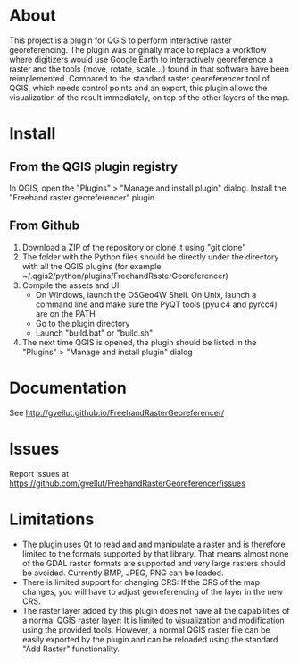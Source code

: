 # About

This project is a plugin for QGIS to perform interactive raster georeferencing. The plugin was originally made to replace a workflow where digitizers would use Google Earth to interactively georeference a raster and the tools (move, rotate, scale...) found in that software have been reimplemented. Compared to the standard raster georeferencer tool of QGIS, which needs control points and an export, this plugin allows the visualization of the result immediately, on top of the other layers of the map. 

# Install

## From the QGIS plugin registry

In QGIS, open the "Plugins" > "Manage and install plugin" dialog. Install the "Freehand raster georeferencer" plugin.

## From Github

1. Download a ZIP of the repository or clone it using "git clone"
2. The folder with the Python files should be directly under the directory with all the QGIS plugins (for example, ~/.qgis2/python/plugins/FreehandRasterGeoreferencer)
3. Compile the assets and UI: 
    - On Windows, launch the OSGeo4W Shell. On Unix, launch a command line and make sure the PyQT tools (pyuic4 and pyrcc4) are on the PATH
    - Go to the plugin directory
    - Launch "build.bat" or "build.sh"
4. The next time QGIS is opened, the plugin should be listed in the "Plugins" > "Manage and install plugin" dialog

# Documentation

See http://gvellut.github.io/FreehandRasterGeoreferencer/

# Issues

Report issues at https://github.com/gvellut/FreehandRasterGeoreferencer/issues

# Limitations

- The plugin uses Qt to read and and manipulate a raster and is therefore limited to the formats supported by that library. That means almost none of the GDAL raster formats are supported and very large rasters should be avoided. Currently BMP, JPEG, PNG can be loaded.
- There is limited support for changing CRS: If the CRS of the map changes, you will have to adjust georeferencing of the layer in the new CRS.
- The raster layer added by this plugin does not have all the capabilities of a normal QGIS raster layer: It is limited to visualization and modification using the provided tools. However, a normal QGIS raster file can be easily exported by the plugin and can be reloaded using the standard "Add Raster" functionality.
